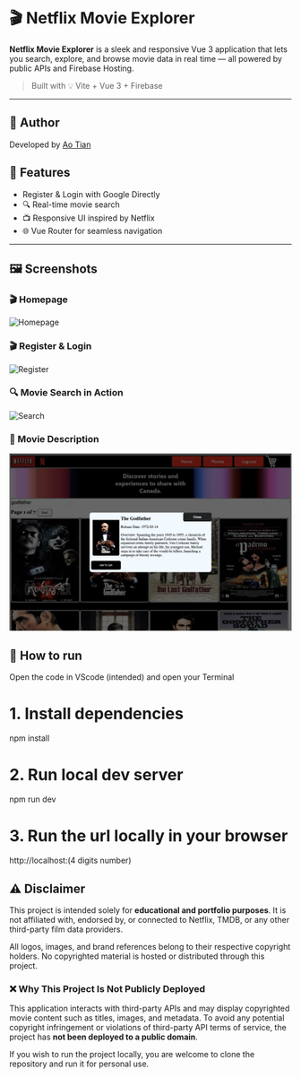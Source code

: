 # 🎬 Netflix Movie Explorer

**Netflix Movie Explorer** is a sleek and responsive Vue 3 application that lets you search, explore, and browse movie data in real time — all powered by public APIs and Firebase Hosting.

> Built with 💡 Vite + Vue 3 + Firebase

---

## 👤 Author

Developed by [Ao Tian](https://github.com/TA-SWJD)

## 🚀 Features

- Register & Login with Google Directly
- 🔍 Real-time movie search
- 📺 Responsive UI inspired by Netflix
- 🌐 Vue Router for seamless navigation

---

## 🖼️ Screenshots

### 🎬 Homepage
![Homepage](./image/homepage.png)

### 🎬 Register & Login
![Register](./image/register.png)

### 🔍 Movie Search in Action
![Search](./image/search.png)

### 📱 Movie Description
![Description](./image/description.png)

## 🔧 How to run

Open the code in VScode (intended) and open your Terminal
# 1. Install dependencies
npm install

# 2. Run local dev server
npm run dev

# 3. Run the url locally in your browser
http://localhost:(4 digits number)

## ⚠️ Disclaimer

This project is intended solely for **educational and portfolio purposes**. It is not affiliated with, endorsed by, or connected to Netflix, TMDB, or any other third-party film data providers.

All logos, images, and brand references belong to their respective copyright holders. No copyrighted material is hosted or distributed through this project.

### ❌ Why This Project Is Not Publicly Deployed

This application interacts with third-party APIs and may display copyrighted movie content such as titles, images, and metadata. To avoid any potential copyright infringement or violations of third-party API terms of service, the project has **not been deployed to a public domain**.

If you wish to run the project locally, you are welcome to clone the repository and run it for personal use.
